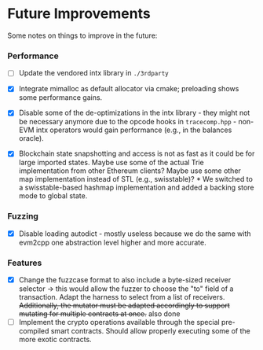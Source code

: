 # Future Improvements

Some notes on things to improve in the future:

### Performance

* [ ] Update the vendored intx library in `./3rdparty`
* [x] Integrate mimalloc as default allocator via cmake; preloading shows some
      performance gains.
* [x] Disable some of the de-optimizations in the intx library - they might not
      be necessary anymore due to the opcode hooks in `tracecomp.hpp` -
      non-EVM intx operators would gain performance (e.g., in the balances
      oracle).
* [x] Blockchain state snapshotting and access is not as fast as it could be
      for large imported states. Maybe use some of the actual Trie
      implementation from other Ethereum clients?  Maybe use some other map
      implementation instead of STL (e.g., swisstable)?
        * We switched to a swisstable-based hashmap implementation and added a
          backing store mode to global state.


### Fuzzing

* [x] Disable loading autodict - mostly useless because we do the same with
      evm2cpp one abstraction level higher and more accurate.


### Features

* [x] Change the fuzzcase format to also include a byte-sized receiver selector
      -> this would allow the fuzzer to choose the "to" field of a transaction.
      Adapt the harness to select from a list of receivers.
      ~~Additionally, the mutator must be adapted accordingly to support mutating for
      multiple contracts at once.~~ also done
* [ ] Implement the crypto operations available through the special
      pre-compiled smart contracts. Should allow properly executing some of the
      more exotic contracts.
